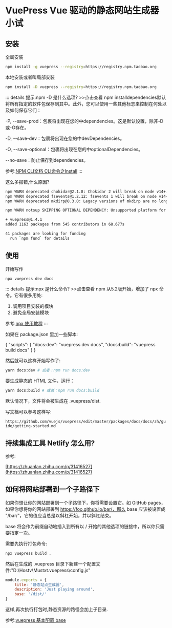 # VuePress Vue 驱动的静态网站生成器小试

## 安装

全局安装

```bash
npm install -g vuepress --registry=https://registry.npm.taobao.org
```

本地安装或者叫局部安装

```bash
npm install -D vuepress --registry=https://registry.npm.taobao.org
```

::: details 提示:npm -D 是什么选项? >>点击查看
npm installdependencies默认将所有指定的软件包保存到其中。此外，您可以使用一些其他标志来控制在何处以及如何保存它们：

-P, --save-prod：包裹将出现在您的中dependencies。这是默认设置，除非-D或-O存在。

-D, --save-dev：包裹将出现在您的中devDependencies。

-O, --save-optional：包裹将出现在您的中optionalDependencies。

--no-save：防止保存到dependencies。

参考:[NPM CLI文档 CLI命令之Install](https://docs.npmjs.com/cli-commands/install.html)
:::

这么多报错,什么原因?

```bash
npm WARN deprecated chokidar@2.1.8: Chokidar 2 will break on node v14+. Upgrade to chokidar 3 with 15x less dependencies.
npm WARN deprecated fsevents@1.2.12: fsevents 1 will break on node v14+. Upgrade to fsevents 2 with massive improvements.
npm WARN deprecated mkdirp@0.3.0: Legacy versions of mkdirp are no longer supported. Please update to mkdirp 1.x. (Note that the API surface has changed to use Promises in 1.x.)

npm WARN notsup SKIPPING OPTIONAL DEPENDENCY: Unsupported platform for fsevents@1.2.12: wanted {"os":"darwin","arch":"any"} (current: {"os":"win32","arch":"x64"})

+ vuepress@1.4.1
added 1163 packages from 545 contributors in 68.677s

41 packages are looking for funding
  run `npm fund` for details
```

## 使用

开始写作

```bash
npx vuepress dev docs
```

::: details 提示:npx 是什么命令? >>点击查看
npm 从5.2版开始，增加了 npx 命令。它有很多用处:

1. 调用项目安装的模块
2. 避免全局安装模块

参考:[npx 使用教程](https://www.ruanyifeng.com/blog/2019/02/npx.html)
:::

如果在 package.json 里加一些脚本:

{
  "scripts": {
    "docs:dev": "vuepress dev docs",
    "docs:build": "vuepress build docs"
  }
}

然后就可以这样开始写作了:

```bash
yarn docs:dev # 或者：npm run docs:dev
```

要生成静态的 HTML 文件，运行：

```bash
yarn docs:build # 或者：npm run docs:build
```

默认情况下，文件将会被生成在 .vuepress/dist.

写文档可以参考这样写:

`https://github.com/vuejs/vuepress/edit/master/packages/docs/docs/zh/guide/getting-started.md`

## 持续集成工具 Netlify 怎么用?

参考:

[https://zhuanlan.zhihu.com/p/31416527](https://zhuanlan.zhihu.com/p/31416527)

## 如何将网站部署到一个子路径下

如果你想让你的网站部署到一个子路径下，你将需要设置它。如 GitHub pages，如果你想将你的网站部署到 https://foo.github.io/bar/，那么 base 应该被设置成 "/bar/"，它的值应当总是以斜杠开始，并以斜杠结束。

base 将会作为前缀自动地插入到所有以 / 开始的其他选项的链接中，所以你只需要指定一次。

需要先执行打包命令:

```bash
npx vuepress build .
```

然后在生成的 .vuepress 目录下新建一个配置文件:"D:\Hostv\Mustxt\.vuepress\config.js"

```js
module.exports = {
    title: '静态站点生成器',
    description: 'Just playing around',
    base: '/dist/'
}
```

这样,再次执行打包时,静态资源的路径会加上子目录.

参考:[vuepress 基本配置 base](https://vuepress.vuejs.org/zh/config/#基本配置)
